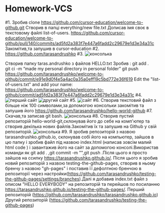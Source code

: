 # Homework-VCS
#1.
Зробив clone https://github.com/cursor-education/welcome-to-github.git
Створив в папці everything/new file.txt
Дописав імя своє в текстовому файлі list-of-users.
https://github.com/cursor-education/welcome-to-github/pull/140/commits/ad5fd2a383f7e447a6fadd2c29679e1d3e34a31c
Закомітив,та запушив в cursor-education
#2.
https://github.com/tarasandrushko
#3.
![консолька](https://pp.vk.me/c637831/v637831543/19004/g5IxqhRE7HQ.jpg)

Створив папку taras.andrushko з файлов HELLO.txt 
Зробив :
git add .   
   git ci -m “made my personal directory in personal folder”
    git push
https://github.com/tarasandrushko/welcome-to-github/commit/e91e9d0f4e5a4ac0a35a0eff19c5bd772e36f619
Edit the "list-of-users.txt" and add your name:
https://github.com/tarasandrushko/welcome-to-github/commit/ad5fd2a383f7e447a6fadd2c29679e1d3e34a31c
#4.
![перший сайт](https://pp.vk.me/c637831/v637831543/19021/Rx-2QJdlyg4.jpg)
![другий сайт](https://pp.vk.me/c637831/v637831543/1903b/OpHhyjn2Bbk.jpg)
#5.
![сайт](https://pp.vk.me/c637831/v637831543/19017/gVvHcHDObFo.jpg)
#6.
Створив текстовий файл з більше ніж 100 символами,за допомогою консольки закомітив та запушив його
https://github.com/tarasandrushko/hello-world-github
#7.
Скачав,та записав git bash.
![консолька](https://pp.vk.me/c637831/v637831543/19044/a26cOvYapxs.jpg)
#8.
Створив пустий репозиторій hello-world-git,склонував його до себе на комп'ютер та створив декілька нових файлів.Закомітив їх та запушив на Github у свій репозиторій.
![консолька](https://pp.vk.me/c637831/v637831543/1904c/K1_D6JGQ1RU.jpg)
#9.
Я зробив репозиторій з назвою tarasandrushko.github.io, склонував собі його на компьютер, зайшов в цю папку і зробив файл під назвою index.html (написав зовсім малий html code ) і завантажив його на сайт за допомогою консолі.Використав команди як git add . ,git commit -m "",git push .Після цього я просто зайшов на ссилку https://tarasandrushko.github.io/. Після цього я зробив новий репозиторій з назвою testing-the-github-pages, створив в ньому бренчу з назвою "gh-pages" і поставив її дефолтною бренчою в репозиторії через настройки(https://github.com/tarasandrushko/testing-the-github-pages/settings/branches).Далі я добавив index.txt файл з описом "HELLO EVERYBODY"  на репозиторій та перейшов по посиланню https://tarasandrushko.github.io/testing-the-github-pages/. Перший репозиторій (https://github.com/tarasandrushko/tarasandrushko.github.io)
Другий репозиторій (https://github.com/tarasandrushko/testing-the-github-pages)
